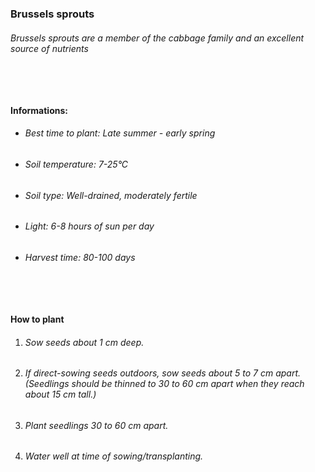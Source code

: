 ### Brussels sprouts

###### Brussels sprouts are a member of the cabbage family and an excellent source of nutrients

###### ‎

#### Informations:

-   ###### Best time to plant: Late summer - early spring
-   ###### Soil temperature: 7-25°C
-   ###### Soil type: Well-drained, moderately fertile
-   ###### Light: 6-8 hours of sun per day
-   ###### Harvest time: 80-100 days

###### ‎

#### How to plant

1. ###### Sow seeds about 1 cm deep.
2. ###### If direct-sowing seeds outdoors, sow seeds about 5 to 7 cm apart. (Seedlings should be thinned to 30 to 60 cm apart when they reach about 15 cm tall.)
3. ###### Plant seedlings 30 to 60 cm apart.
4. ###### Water well at time of sowing/transplanting.
